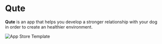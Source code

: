 # Qute

**Qute** is an app that helps you develop a stronger relationship with your dog in order to create an healthier environment.

![App Store Template](https://user-images.githubusercontent.com/81416309/162284740-e189bd59-09f0-4c52-8195-967600ccef38.png)
